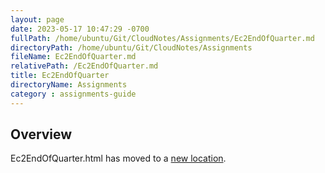 ```yaml
---
layout: page
date: 2023-05-17 10:47:29 -0700
fullPath: /home/ubuntu/Git/CloudNotes/Assignments/Ec2EndOfQuarter.md
directoryPath: /home/ubuntu/Git/CloudNotes/Assignments
fileName: Ec2EndOfQuarter.md
relativePath: /Ec2EndOfQuarter.md
title: Ec2EndOfQuarter
directoryName: Assignments
category : assignments-guide
---
```


## Overview

Ec2EndOfQuarter.html has moved to a [new location](/aws-guide/Ec2EndOfQuarter.html).
